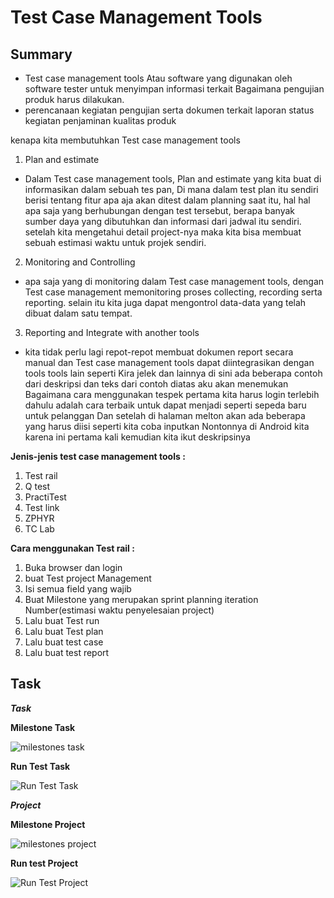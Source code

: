 # Test Case Management Tools

## Summary

- Test case management tools Atau software yang digunakan oleh software tester untuk menyimpan informasi terkait Bagaimana pengujian produk harus dilakukan. 
- perencanaan kegiatan pengujian serta dokumen terkait laporan status kegiatan penjaminan kualitas produk 

kenapa kita membutuhkan Test case management tools 
1.	Plan and estimate 

- Dalam Test case management tools, Plan and estimate yang kita buat di informasikan dalam sebuah tes pan, Di mana dalam test plan itu sendiri berisi tentang fitur apa aja akan ditest dalam planning saat itu, hal hal apa saja yang berhubungan dengan test tersebut, berapa banyak sumber daya yang dibutuhkan dan informasi dari jadwal itu sendiri. setelah kita mengetahui detail project-nya maka kita bisa membuat sebuah estimasi waktu untuk projek sendiri.

2.	Monitoring and Controlling

- apa saja yang di monitoring dalam Test case management tools, dengan Test case management memonitoring proses collecting, recording serta reporting. selain itu kita juga dapat mengontrol data-data yang telah dibuat dalam satu tempat.

3.	Reporting and Integrate with another tools 

- kita tidak perlu lagi repot-repot membuat dokumen report secara manual dan Test case management tools dapat diintegrasikan dengan tools tools lain seperti Kira jelek dan lainnya di sini ada beberapa contoh dari deskripsi dan teks dari contoh diatas aku akan menemukan Bagaimana cara menggunakan tespek pertama kita harus login terlebih dahulu adalah cara terbaik untuk dapat menjadi seperti sepeda baru untuk pelanggan Dan setelah di halaman melton akan ada beberapa yang harus diisi seperti kita coba inputkan Nontonnya di Android kita karena ini pertama kali kemudian kita ikut deskripsinya

**Jenis-jenis test case management tools :**
1. Test rail
2. Q test
3. PractiTest
4. Test link
5. ZPHYR
6. TC Lab

**Cara menggunakan Test rail :**
1. Buka browser dan login
2. buat Test project Management
3. Isi semua field yang wajib
4. Buat Milestone yang merupakan sprint  planning iteration Number(estimasi waktu penyelesaian project)
5. Lalu buat Test run
6. Lalu buat Test plan 
7. Lalu buat test case
8. Lalu buat test report

## Task

***Task***

**Milestone Task**

![milestones task](https://user-images.githubusercontent.com/94749506/156501563-53692442-f7b6-4adf-9723-edfd001b80c5.PNG)

**Run Test Task**

![Run Test Task](https://user-images.githubusercontent.com/94749506/156501581-4b8dbd04-7121-4c48-bfeb-960f3edf7f38.PNG)


***Project***

**Milestone Project**

![milestones project](https://user-images.githubusercontent.com/94749506/156501602-1a6e74ce-1722-40e2-b611-4bd1fd654dbe.PNG)


**Run test Project**

![Run Test Project](https://user-images.githubusercontent.com/94749506/156501728-ad5d7d78-857c-4d94-9035-39a611c33e6a.PNG)

